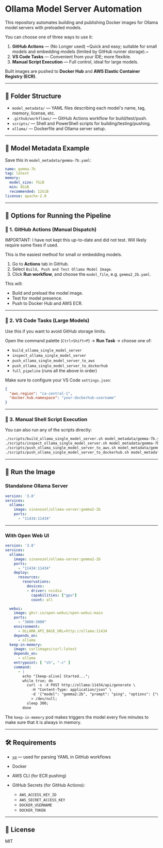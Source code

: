 # Ollama Model Server Automation

This repository automates building and publishing Docker images for Ollama model servers with preloaded models.

You can choose one of three ways to use it:

1. **GitHub Actions** — (No Longer used) ~Quick and easy; suitable for small models and embedding models (limited by GitHub runner storage).~
2. **VS Code Tasks** — Convenient from your IDE; more flexible.
3. **Manual Script Execution** — Full control, ideal for large models.

Built images are pushed to **Docker Hub** and **AWS Elastic Container Registry (ECR)**.

---

## 📁 Folder Structure

- `model_metadata/` — YAML files describing each model's name, tag, memory, license, etc.
- `.github/workflows/` — GitHub Actions workflow for build/test/push.
- `scripts/` — Shell and PowerShell scripts for building/testing/pushing.
- `ollama/` — Dockerfile and Ollama server setup.

---

## 🧠 Model Metadata Example

Save this in `model_metadata/gemma-7b.yaml`:

```yaml
name: gemma-7b
tag: latest
memory:
  model_size: 7GiB
  min: 8GiB
  recommended: 12GiB
license: apache-2.0
```

---

## 🚀 Options for Running the Pipeline

### 🔹 1. GitHub Actions (Manual Dispatch)

IMPORTANT: I have not kept this up-to-date and did not test. Will likely require some fixes if used.

This is the easiest method for small or embedding models.

1. Go to **Actions** tab in GitHub.
2. Select `Build, Push and Test Ollama Model Image`.
3. Click **Run workflow**, and choose the `model_file`, e.g. `gemma2_2b.yaml`.

This will:

- Build and preload the model image.
- Test for model presence.
- Push to Docker Hub and AWS ECR.

---

### 🔹 2. VS Code Tasks (Large Models)

Use this if you want to avoid GitHub storage limits.

Open the command palette (`Ctrl+Shift+P`) → **Run Task** → choose one of:

- `build_ollama_single_model_server`
- `inspect_ollama_single_model_server`
- `push_ollama_single_model_server_to_aws`
- `push_ollama_single_model_server_to_dockerhub`
- `full_pipeline` (runs all the above in order)

Make sure to configure your VS Code `settings.json`:

```json
{
  "aws.region": "ca-central-1",
  "docker.hub.namespace": "your-dockerhub-username"
}
```

---

### 🔹 3. Manual Shell Script Execution

You can also run any of the scripts directly:

```bash
./scripts/build_ollama_single_model_server.sh model_metadata/gemma-7b.yaml
./scripts/inspect_ollama_single_model_server.sh model_metadata/gemma-7b.yaml
./scripts/push_ollama_single_model_server_to_aws.sh model_metadata/gemma-7b.yaml
./scripts/push_ollama_single_model_server_to_dockerhub.sh model_metadata/gemma-7b.yaml
```

---

## 🧪 Run the Image

### Standalone Ollama Server

```yaml
version: '3.8'
services:
  ollama:
    image: sinanozel/ollama-server:gemma2-2b
    ports:
      - "11434:11434"
```

---

### With Open Web UI

```yaml
version: '3.8'
services:
  ollama:
    image: sinanozel/ollama-server:gemma2-2b
    ports:
      - "11434:11434"
    deploy:
      resources:
        reservations:
          devices:
          - driver: nvidia
            capabilities: ["gpu"]
            count: all

  webui:
    image: ghcr.io/open-webui/open-webui:main
    ports:
      - "3000:3000"
    environment:
      - OLLAMA_API_BASE_URL=http://ollama:11434
    depends_on:
      - ollama
  keep-in-memory:
    image: curlimages/curl:latest
    depends_on:
      - ollama
    entrypoint: [ "sh", "-c" ]
    command:
      - |
        echo "[keep-alive] Started...";
        while true; do
          curl -s -X POST http://ollama:11434/api/generate \
            -H "Content-Type: application/json" \
            -d '{"model": "gemma2:2b", "prompt": "ping", "options": {"use_mmap": false}, "stream": false}' \
            > /dev/null;
          sleep 300;
        done
```

The `keep-in-memory` pod makes triggers the model every five minutes to make sure that it is always
in memory.

---

## 🛠️ Requirements

- [`yq`](https://github.com/mikefarah/yq) — used for parsing YAML in GitHub workflows
- Docker
- AWS CLI (for ECR pushing)
- GitHub Secrets (for GitHub Actions):

  - `AWS_ACCESS_KEY_ID`
  - `AWS_SECRET_ACCESS_KEY`
  - `DOCKER_USERNAME`
  - `DOCKER_TOKEN`

---

## 🪪 License

MIT
